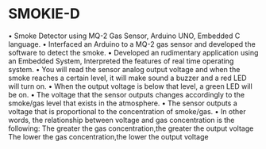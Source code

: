 # SMOKIE-D
• Smoke Detector using MQ-2 Gas Sensor, Arduino UNO, Embedded C language.
• Interfaced an Arduino to a MQ-2 gas sensor and developed the software to detect the smoke.
• Developed an rudimentary application using an Embedded System, Interpreted the features of real time operating system.
• You will read the sensor analog output voltage and when the smoke reaches a certain level, it will make sound a buzzer and a red LED will turn on.
• When the output voltage is below  that level, a green LED will be on.
• The voltage that the sensor outputs changes accordingly to the smoke/gas level that exists in the atmosphere. 
• The sensor outputs a voltage that is proportional to the concentration of smoke/gas.
• In other words, the relationship between voltage and gas concentration is the following:
The greater the gas concentration,the greater the output voltage
The lower the gas concentration,the lower the output voltage




